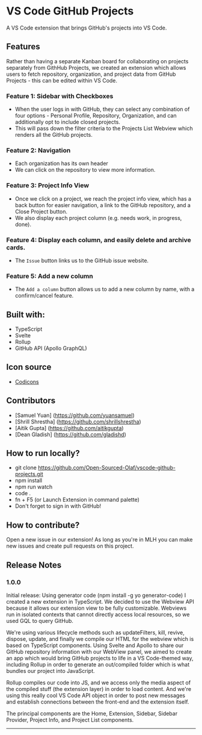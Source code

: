 # VS Code GitHub Projects
A VS Code extension that brings GitHub's projects into VS Code.  

## Features

Rather than having a separate Kanban board for collaborating on projects separately from GithHub Projects, we created an extension which allows users to fetch repository, organization, and project data from GitHub Projects - this can be edited within VS Code.  

### Feature 1: Sidebar with Checkboxes
- When the user logs in with GitHub, they can select any combination of four options - Personal Profile, Repository, Organization, and can additionally opt to include closed projects.  
- This will pass down the filter criteria to the Projects List Webview which renders all the GitHub projects.

### Feature 2: Navigation
- Each organization has its own header
- We can click on the repository to view more information.  

### Feature 3: Project Info View
- Once we click on a project, we reach the project info view, which has a back button for easier navigation, a link to the GitHub repository, and a Close Project button.  
- We also display each project column (e.g. needs work, in progress, done).  

### Feature 4: Display each column, and easily delete and archive cards. 
- The `Issue` button links us to the GitHub issue website.  

### Feature 5: Add a new column
- The `Add a column` button allows us to add a new column by name, with a confirm/cancel feature.  

## Built with:
- TypeScript
- Svelte
- Rollup
- GitHub API (Apollo GraphQL)

## Icon source
- [Codicons](https://microsoft.github.io/vscode-codicons/dist/codicon.html)

## Contributors

- [Samuel Yuan] (https://github.com/yuansamuel)
- [Shrill Shrestha] (https://github.com/shrillshrestha)
- [Aitik Gupta] (https://github.com/aitikgupta)
- [Dean Gladish] (https://github.com/gladishd)

## How to run locally?
- git clone https://github.com/Open-Sourced-Olaf/vscode-github-projects.git
- npm install
- npm run watch
- code .
- fn + F5 (or Launch Extension in command palette)
- Don't forget to sign in with GitHub!  

## How to contribute?
Open a new issue in our extension!  As long as you're in MLH you can make new issues and create pull requests on this project.  

## Release Notes

### 1.0.0

Initial release:  Using generator code (npm install -g yo generator-code) I created a new extension in TypeScript.  We decided to use the Webview API because it allows our extension view to be fully customizable.  Webviews run in isolated contexts that cannot directly access local resources, so we used GQL to query GitHub.  

We're using various lifecycle methods such as updateFilters, kill, revive, dispose, update, and finally we compile our HTML for the webview which is based on TypeScript components.  Using Svelte and Apollo to share our GitHub repository information with our WebView panel, we aimed to create an app which would bring GitHub projects to life in a VS Code-themed way, including Rollup in order to generate an out/compiled folder which is what bundles our project into JavaScript. 

Rollup compiles our code into JS, and we access only the media aspect of the compiled stuff (the extension layer) in order to load content.  And we're using this really cool VS Code API object in order to post new messages and establish connections between the front-end and the extension itself.  

The principal components are the Home, Extension, Sidebar, Sidebar Provider, Project Info, and Project List components.  

-----------------------------------------------------------------------------------------------------------
